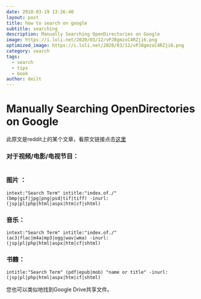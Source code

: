 ```yaml
---
date: 2010-03-19 13:26:40
layout: post
title: how to search on google 
subtitle: searching 
description: Manually Searching OpenDirectories on Google
image: https://i.loli.net/2020/03/12/vPJ8gmzxC4RZji6.png
optimized_image: https://i.loli.net/2020/03/12/vPJ8gmzxC4RZji6.png
category: search
tags:
  - search
  - tips
  - book
author: deilt
---
```


# Manually Searching OpenDirectories on Google

此原文是reddit上的某个文章，看原文链接点击[这里](https://www.reddit.com/r/opendirectories/comments/933pzm/all_resources_i_know_related_to_open_directories/)

### 对于视频/电影/电视节目：

```intext:"Search Term" intitle:"index.of" +(wmv|mpg|avi|mp4|mkv|mov) -inurl:(jsp|pl|php|html|aspx|htm|cf|shtml)
```

### 图片 ：

```
intext:"Search Term" intitle:"index.of./" (bmp|gif|jpg|png|psd|tif|tiff) -inurl:(jsp|pl|php|html|aspx|htm|cf|shtml)
```

### 音乐：

```
intext:"Search Term" intitle:"index.of./" (ac3|flac|m4a|mp3|ogg|wav|wma) -inurl:(jsp|pl|php|html|aspx|htm|cf|shtml)
```

### 书籍：

```
intitle:"Search Term" (pdf|epub|mob) "name or title" -inurl:(jsp|pl|php|html|aspx|htm|cf|shtml)
```
您也可以类似地找到Google Drive共享文件。